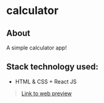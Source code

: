 # calculator

## About
A simple calculator app!

## Stack technology used:
* HTML & CSS + React JS

> [Link to web preview](https://anassasp.github.io/calculator/)
